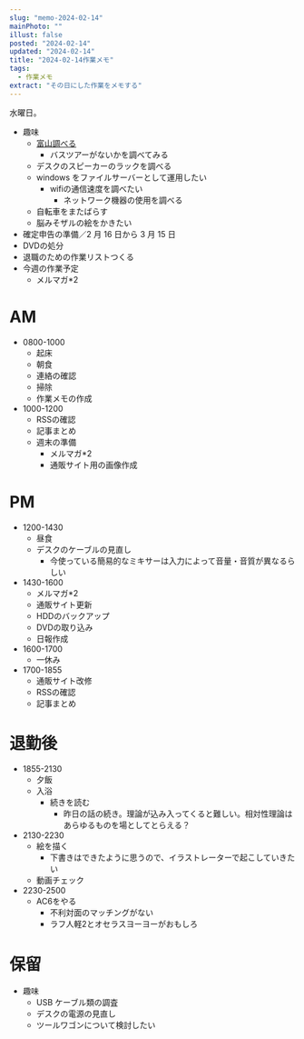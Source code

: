 ```yaml
---
slug: "memo-2024-02-14"
mainPhoto: ""
illust: false
posted: "2024-02-14"
updated: "2024-02-14"
title: "2024-02-14作業メモ"
tags:
  - 作業メモ
extract: "その日にした作業をメモする"
---
```


水曜日。

- 趣味
  - [富山調べる](https://docs.google.com/document/d/1JdWkhu_hqXsHblQaPn_yJxKrzq-jvxeymWYBfapRKBU/edit#heading=h.88gi7qwvidj8)
    - バスツアーがないかを調べてみる
  - デスクのスピーカーのラックを調べる
  - windows をファイルサーバーとして運用したい
    - wifiの通信速度を調べたい
      - ネットワーク機器の使用を調べる
  - 自転車をまたばらす
  - 脳みそザルの絵をかきたい
- 確定申告の準備／2 月 16 日から 3 月 15 日
- DVDの処分
- 退職のための作業リストつくる
- 今週の作業予定
  - メルマガ\*2

# AM

- 0800-1000
  - 起床
  - 朝食
  - 連絡の確認
  - 掃除
  - 作業メモの作成
- 1000-1200
  - RSSの確認
  - 記事まとめ
  - 週末の準備
    - メルマガ*2
    - 通販サイト用の画像作成

# PM

- 1200-1430
  - 昼食
  - デスクのケーブルの見直し
    - 今使っている簡易的なミキサーは入力によって音量・音質が異なるらしい
- 1430-1600
  - メルマガ*2
  - 通販サイト更新
  - HDDのバックアップ
  - DVDの取り込み
  - 日報作成
- 1600-1700
  - 一休み
- 1700-1855
  - 通販サイト改修
  - RSSの確認
  - 記事まとめ

# 退勤後

- 1855-2130
  - 夕飯
  - 入浴
    - 続きを読む
      - 昨日の話の続き。理論が込み入ってくると難しい。相対性理論はあらゆるものを場としてとらえる？
- 2130-2230
  - 絵を描く
    - 下書きはできたように思うので、イラストレーターで起こしていきたい
  - 動画チェック
- 2230-2500
  - AC6をやる
    - 不利対面のマッチングがない
    - ラフ人軽2とオセラスヨーヨーがおもしろ  

# 保留

- 趣味
  - USB ケーブル類の調査
  - デスクの電源の見直し
  - ツールワゴンについて検討したい